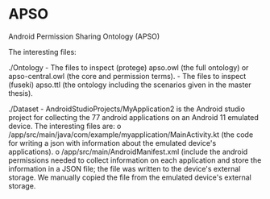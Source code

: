 # APSO
Android Permission Sharing Ontology (APSO)

The interesting files:
  
 ./Ontology
    - The files to inspect (protege) apso.owl (the full ontology) or apso-central.owl (the core and permission terms).
    - The files to inspect (fuseki)  apso.ttl (the ontology including the scenarios given in the master thesis).
    
 ./Dataset
    - AndroidStudioProjects/MyApplication2 is the Android studio project for collecting the 77 android applications on an Android 11 emulated device. The interesting files are:
        o /app/src/main/java/com/example/myapplication/MainActivity.kt (the code for writing a json with information about the emulated device's applications).
        o /app/src/main/AndroidManifest.xml (include the android permissions needed to collect information on each application and store the information in a JSON file; 
          the file was written to the device's external storage. We manually copied the file from the emulated device's external storage.

